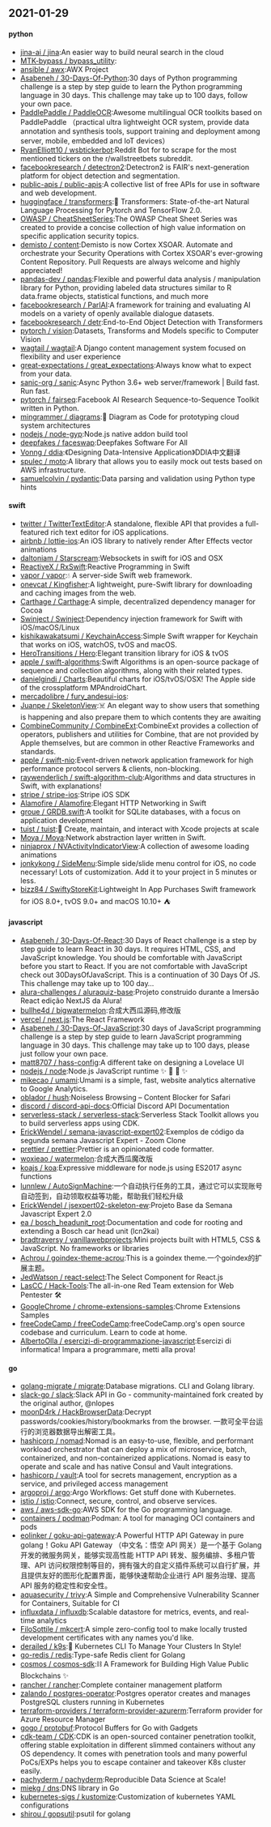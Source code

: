 ## 2021-01-29

#### python
* [jina-ai / jina](https://github.com/jina-ai/jina):An easier way to build neural search in the cloud
* [MTK-bypass / bypass_utility](https://github.com/MTK-bypass/bypass_utility):
* [ansible / awx](https://github.com/ansible/awx):AWX Project
* [Asabeneh / 30-Days-Of-Python](https://github.com/Asabeneh/30-Days-Of-Python):30 days of Python programming challenge is a step by step guide to learn the Python programming language in 30 days. This challenge may take up to 100 days, follow your own pace.
* [PaddlePaddle / PaddleOCR](https://github.com/PaddlePaddle/PaddleOCR):Awesome multilingual OCR toolkits based on PaddlePaddle （practical ultra lightweight OCR system, provide data annotation and synthesis tools, support training and deployment among server, mobile, embedded and IoT devices）
* [RyanElliott10 / wsbtickerbot](https://github.com/RyanElliott10/wsbtickerbot):Reddit Bot for to scrape for the most mentioned tickers on the r/wallstreetbets subreddit.
* [facebookresearch / detectron2](https://github.com/facebookresearch/detectron2):Detectron2 is FAIR's next-generation platform for object detection and segmentation.
* [public-apis / public-apis](https://github.com/public-apis/public-apis):A collective list of free APIs for use in software and web development.
* [huggingface / transformers](https://github.com/huggingface/transformers):🤗
Transformers: State-of-the-art Natural Language Processing for Pytorch and TensorFlow 2.0.
* [OWASP / CheatSheetSeries](https://github.com/OWASP/CheatSheetSeries):The OWASP Cheat Sheet Series was created to provide a concise collection of high value information on specific application security topics.
* [demisto / content](https://github.com/demisto/content):Demisto is now Cortex XSOAR. Automate and orchestrate your Security Operations with Cortex XSOAR's ever-growing Content Repository. Pull Requests are always welcome and highly appreciated!
* [pandas-dev / pandas](https://github.com/pandas-dev/pandas):Flexible and powerful data analysis / manipulation library for Python, providing labeled data structures similar to R data.frame objects, statistical functions, and much more
* [facebookresearch / ParlAI](https://github.com/facebookresearch/ParlAI):A framework for training and evaluating AI models on a variety of openly available dialogue datasets.
* [facebookresearch / detr](https://github.com/facebookresearch/detr):End-to-End Object Detection with Transformers
* [pytorch / vision](https://github.com/pytorch/vision):Datasets, Transforms and Models specific to Computer Vision
* [wagtail / wagtail](https://github.com/wagtail/wagtail):A Django content management system focused on flexibility and user experience
* [great-expectations / great_expectations](https://github.com/great-expectations/great_expectations):Always know what to expect from your data.
* [sanic-org / sanic](https://github.com/sanic-org/sanic):Async Python 3.6+ web server/framework | Build fast. Run fast.
* [pytorch / fairseq](https://github.com/pytorch/fairseq):Facebook AI Research Sequence-to-Sequence Toolkit written in Python.
* [mingrammer / diagrams](https://github.com/mingrammer/diagrams):🎨
Diagram as Code for prototyping cloud system architectures
* [nodejs / node-gyp](https://github.com/nodejs/node-gyp):Node.js native addon build tool
* [deepfakes / faceswap](https://github.com/deepfakes/faceswap):Deepfakes Software For All
* [Vonng / ddia](https://github.com/Vonng/ddia):《Designing Data-Intensive Application》DDIA中文翻译
* [spulec / moto](https://github.com/spulec/moto):A library that allows you to easily mock out tests based on AWS infrastructure.
* [samuelcolvin / pydantic](https://github.com/samuelcolvin/pydantic):Data parsing and validation using Python type hints

#### swift
* [twitter / TwitterTextEditor](https://github.com/twitter/TwitterTextEditor):A standalone, flexible API that provides a full-featured rich text editor for iOS applications.
* [airbnb / lottie-ios](https://github.com/airbnb/lottie-ios):An iOS library to natively render After Effects vector animations
* [daltoniam / Starscream](https://github.com/daltoniam/Starscream):Websockets in swift for iOS and OSX
* [ReactiveX / RxSwift](https://github.com/ReactiveX/RxSwift):Reactive Programming in Swift
* [vapor / vapor](https://github.com/vapor/vapor):💧
A server-side Swift web framework.
* [onevcat / Kingfisher](https://github.com/onevcat/Kingfisher):A lightweight, pure-Swift library for downloading and caching images from the web.
* [Carthage / Carthage](https://github.com/Carthage/Carthage):A simple, decentralized dependency manager for Cocoa
* [Swinject / Swinject](https://github.com/Swinject/Swinject):Dependency injection framework for Swift with iOS/macOS/Linux
* [kishikawakatsumi / KeychainAccess](https://github.com/kishikawakatsumi/KeychainAccess):Simple Swift wrapper for Keychain that works on iOS, watchOS, tvOS and macOS.
* [HeroTransitions / Hero](https://github.com/HeroTransitions/Hero):Elegant transition library for iOS & tvOS
* [apple / swift-algorithms](https://github.com/apple/swift-algorithms):Swift Algorithms is an open-source package of sequence and collection algorithms, along with their related types.
* [danielgindi / Charts](https://github.com/danielgindi/Charts):Beautiful charts for iOS/tvOS/OSX! The Apple side of the crossplatform MPAndroidChart.
* [mercadolibre / fury_andesui-ios](https://github.com/mercadolibre/fury_andesui-ios):
* [Juanpe / SkeletonView](https://github.com/Juanpe/SkeletonView):☠️
An elegant way to show users that something is happening and also prepare them to which contents they are awaiting
* [CombineCommunity / CombineExt](https://github.com/CombineCommunity/CombineExt):CombineExt provides a collection of operators, publishers and utilities for Combine, that are not provided by Apple themselves, but are common in other Reactive Frameworks and standards.
* [apple / swift-nio](https://github.com/apple/swift-nio):Event-driven network application framework for high performance protocol servers & clients, non-blocking.
* [raywenderlich / swift-algorithm-club](https://github.com/raywenderlich/swift-algorithm-club):Algorithms and data structures in Swift, with explanations!
* [stripe / stripe-ios](https://github.com/stripe/stripe-ios):Stripe iOS SDK
* [Alamofire / Alamofire](https://github.com/Alamofire/Alamofire):Elegant HTTP Networking in Swift
* [groue / GRDB.swift](https://github.com/groue/GRDB.swift):A toolkit for SQLite databases, with a focus on application development
* [tuist / tuist](https://github.com/tuist/tuist):🚀
Create, maintain, and interact with Xcode projects at scale
* [Moya / Moya](https://github.com/Moya/Moya):Network abstraction layer written in Swift.
* [ninjaprox / NVActivityIndicatorView](https://github.com/ninjaprox/NVActivityIndicatorView):A collection of awesome loading animations
* [jonkykong / SideMenu](https://github.com/jonkykong/SideMenu):Simple side/slide menu control for iOS, no code necessary! Lots of customization. Add it to your project in 5 minutes or less.
* [bizz84 / SwiftyStoreKit](https://github.com/bizz84/SwiftyStoreKit):Lightweight In App Purchases Swift framework for iOS 8.0+, tvOS 9.0+ and macOS 10.10+
⛺

#### javascript
* [Asabeneh / 30-Days-Of-React](https://github.com/Asabeneh/30-Days-Of-React):30 Days of React challenge is a step by step guide to learn React in 30 days. It requires HTML, CSS, and JavaScript knowledge. You should be comfortable with JavaScript before you start to React. If you are not comfortable with JavaScript check out 30DaysOfJavaScript. This is a continuation of 30 Days Of JS. This challenge may take up to 100 day…
* [alura-challenges / aluraquiz-base](https://github.com/alura-challenges/aluraquiz-base):Projeto construido durante a Imersão React edição NextJS da Alura!
* [bullhe4d / bigwatermelon](https://github.com/bullhe4d/bigwatermelon):合成大西瓜源码,修改版
* [vercel / next.js](https://github.com/vercel/next.js):The React Framework
* [Asabeneh / 30-Days-Of-JavaScript](https://github.com/Asabeneh/30-Days-Of-JavaScript):30 days of JavaScript programming challenge is a step by step guide to learn JavaScript programming language in 30 days. This challenge may take up to 100 days, please just follow your own pace.
* [matt8707 / hass-config](https://github.com/matt8707/hass-config):A different take on designing a Lovelace UI
* [nodejs / node](https://github.com/nodejs/node):Node.js JavaScript runtime
✨
🐢
🚀
✨
* [mikecao / umami](https://github.com/mikecao/umami):Umami is a simple, fast, website analytics alternative to Google Analytics.
* [oblador / hush](https://github.com/oblador/hush):Noiseless Browsing – Content Blocker for Safari
* [discord / discord-api-docs](https://github.com/discord/discord-api-docs):Official Discord API Documentation
* [serverless-stack / serverless-stack](https://github.com/serverless-stack/serverless-stack):Serverless Stack Toolkit allows you to build serverless apps using CDK.
* [ErickWendel / semana-javascript-expert02](https://github.com/ErickWendel/semana-javascript-expert02):Exemplos de código da segunda semana Javascript Expert - Zoom Clone
* [prettier / prettier](https://github.com/prettier/prettier):Prettier is an opinionated code formatter.
* [woxieao / watermelon](https://github.com/woxieao/watermelon):合成大西瓜魔改版
* [koajs / koa](https://github.com/koajs/koa):Expressive middleware for node.js using ES2017 async functions
* [lunnlew / AutoSignMachine](https://github.com/lunnlew/AutoSignMachine):一个自动执行任务的工具，通过它可以实现账号自动签到，自动领取权益等功能，帮助我们轻松升级
* [ErickWendel / jsexpert02-skeleton-ew](https://github.com/ErickWendel/jsexpert02-skeleton-ew):Projeto Base da Semana Javascript Expert 2.0
* [ea / bosch_headunit_root](https://github.com/ea/bosch_headunit_root):Documentation and code for rooting and extending a Bosch car head unit (lcn2kai)
* [bradtraversy / vanillawebprojects](https://github.com/bradtraversy/vanillawebprojects):Mini projects built with HTML5, CSS & JavaScript. No frameworks or libraries
* [Achrou / goindex-theme-acrou](https://github.com/Achrou/goindex-theme-acrou):This is a goindex theme.一个goindex的扩展主题。
* [JedWatson / react-select](https://github.com/JedWatson/react-select):The Select Component for React.js
* [LasCC / Hack-Tools](https://github.com/LasCC/Hack-Tools):The all-in-one Red Team extension for Web Pentester
🛠
* [GoogleChrome / chrome-extensions-samples](https://github.com/GoogleChrome/chrome-extensions-samples):Chrome Extensions Samples
* [freeCodeCamp / freeCodeCamp](https://github.com/freeCodeCamp/freeCodeCamp):freeCodeCamp.org's open source codebase and curriculum. Learn to code at home.
* [AlbertoOlla / esercizi-di-programmazione-javascript](https://github.com/AlbertoOlla/esercizi-di-programmazione-javascript):Esercizi di informatica! Impara a programmare, metti alla prova!

#### go
* [golang-migrate / migrate](https://github.com/golang-migrate/migrate):Database migrations. CLI and Golang library.
* [slack-go / slack](https://github.com/slack-go/slack):Slack API in Go - community-maintained fork created by the original author, @nlopes
* [moonD4rk / HackBrowserData](https://github.com/moonD4rk/HackBrowserData):Decrypt passwords/cookies/history/bookmarks from the browser. 一款可全平台运行的浏览器数据导出解密工具。
* [hashicorp / nomad](https://github.com/hashicorp/nomad):Nomad is an easy-to-use, flexible, and performant workload orchestrator that can deploy a mix of microservice, batch, containerized, and non-containerized applications. Nomad is easy to operate and scale and has native Consul and Vault integrations.
* [hashicorp / vault](https://github.com/hashicorp/vault):A tool for secrets management, encryption as a service, and privileged access management
* [argoproj / argo](https://github.com/argoproj/argo):Argo Workflows: Get stuff done with Kubernetes.
* [istio / istio](https://github.com/istio/istio):Connect, secure, control, and observe services.
* [aws / aws-sdk-go](https://github.com/aws/aws-sdk-go):AWS SDK for the Go programming language.
* [containers / podman](https://github.com/containers/podman):Podman: A tool for managing OCI containers and pods
* [eolinker / goku-api-gateway](https://github.com/eolinker/goku-api-gateway):A Powerful HTTP API Gateway in pure golang！Goku API Gateway （中文名：悟空 API 网关）是一个基于 Golang开发的微服务网关，能够实现高性能 HTTP API 转发、服务编排、多租户管理、API 访问权限控制等目的，拥有强大的自定义插件系统可以自行扩展，并且提供友好的图形化配置界面，能够快速帮助企业进行 API 服务治理、提高 API 服务的稳定性和安全性。
* [aquasecurity / trivy](https://github.com/aquasecurity/trivy):A Simple and Comprehensive Vulnerability Scanner for Containers, Suitable for CI
* [influxdata / influxdb](https://github.com/influxdata/influxdb):Scalable datastore for metrics, events, and real-time analytics
* [FiloSottile / mkcert](https://github.com/FiloSottile/mkcert):A simple zero-config tool to make locally trusted development certificates with any names you'd like.
* [derailed / k9s](https://github.com/derailed/k9s):🐶
Kubernetes CLI To Manage Your Clusters In Style!
* [go-redis / redis](https://github.com/go-redis/redis):Type-safe Redis client for Golang
* [cosmos / cosmos-sdk](https://github.com/cosmos/cosmos-sdk):⛓️
A Framework for Building High Value Public Blockchains
✨
* [rancher / rancher](https://github.com/rancher/rancher):Complete container management platform
* [zalando / postgres-operator](https://github.com/zalando/postgres-operator):Postgres operator creates and manages PostgreSQL clusters running in Kubernetes
* [terraform-providers / terraform-provider-azurerm](https://github.com/terraform-providers/terraform-provider-azurerm):Terraform provider for Azure Resource Manager
* [gogo / protobuf](https://github.com/gogo/protobuf):Protocol Buffers for Go with Gadgets
* [cdk-team / CDK](https://github.com/cdk-team/CDK):CDK is an open-sourced container penetration toolkit, offering stable exploitation in different slimmed containers without any OS dependency. It comes with penetration tools and many powerful PoCs/EXPs helps you to escape container and takeover K8s cluster easily.
* [pachyderm / pachyderm](https://github.com/pachyderm/pachyderm):Reproducible Data Science at Scale!
* [miekg / dns](https://github.com/miekg/dns):DNS library in Go
* [kubernetes-sigs / kustomize](https://github.com/kubernetes-sigs/kustomize):Customization of kubernetes YAML configurations
* [shirou / gopsutil](https://github.com/shirou/gopsutil):psutil for golang
